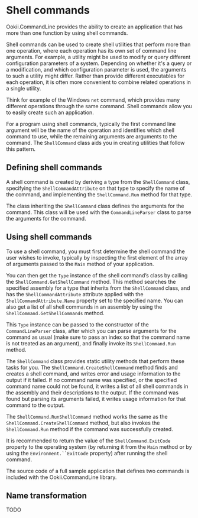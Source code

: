 # Shell commands

Ookii.CommandLine provides the ability to create an application that has more than one function by using shell commands.

Shell commands can be used to create shell utilities that perform more than one operation, where each operation has its own set of command line arguments. For example, a utility might be used to modify or query different configuration parameters of a system. Depending on whether it's a query or a modification, and which configuration parameter is used, the arguments to such a utility might differ. Rather than provide different executables for each operation, it is often more convenient to combine related operations in a single utility.

Think for example of the Windows `net` command, which provides many different operations through the same command. Shell commands allow you to easily create such an application.

For a program using shell commands, typically the first command line argument will be the name of the operation and identifies which shell command to use, while the remaining arguments are arguments to the command. The `ShellCommand` class aids you in creating utilities that follow this pattern.

## Defining shell commands

A shell command is created by deriving a type from the `ShellCommand` class, specifying the `ShellCommandAttribute` on that type to specify the name of the command, and implementing the `ShellCommand.Run` method for that type.

The class inheriting the `ShellCommand` class defines the arguments for the command. This class will be used with the `CommandLineParser` class to parse the arguments for the command.

## Using shell commands

To use a shell command, you must first determine the shell command the user wishes to invoke, typically by inspecting the first element of the array of arguments passed to the `Main` method of your application.

You can then get the `Type` instance of the shell command’s class by calling the `ShellCommand.GetShellCommand` method. This method searches the specified assembly for a type that inherits from the `ShellCommand` class, and has the `ShellCommandAttribute` attribute applied with the `ShellCommandAttribute.Name` property set to the specified name. You can also get a list of all shell commands in an assembly by using the `ShellCommand.GetShellCommands` method.

This `Type` instance can be passed to the constructor of the `CommandLineParser` class, after which you can parse arguments for the command as usual (make sure to pass an index so that the command name is not treated as an argument), and finally invoke its `ShellCommand.Run` method.

The `ShellCommand` class provides static utility methods that perform these tasks for you. The `ShellCommand.CreateShellCommand` method finds and creates a shell command, and writes error and usage information to the output if it failed. If no command name was specified, or the specified command name could not be found, it writes a list of all shell commands in the assembly and their descriptions to the output. If the command was found but parsing its arguments failed, it writes usage information for that command to the output.

The `ShellCommand.RunShellCommand` method works the same as the `ShellCommand.CreateShellCommand` method, but also invokes the `ShellCommand.Run` method if the command was successfully created.

It is recommended to return the value of the `ShellCommand.ExitCode` property to the operating system (by returning it from the `Main` method or by using the `Environment.``ExitCode` property) after running the shell command.

The source code of a full sample application that defines two commands is included with the Ookii.CommandLine library.

## Name transformation

TODO
